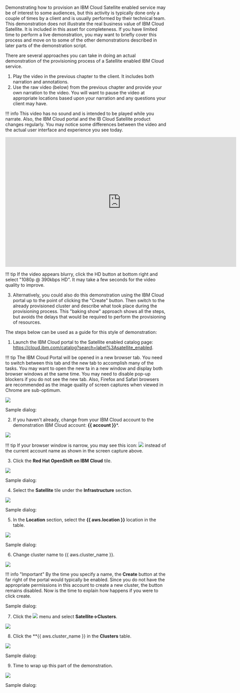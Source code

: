 Demonstrating how to provision an IBM Cloud Satellite enabled service may be of interest to some audiences, but this activity is typically done only a couple of times by a client and is usually performed by their technical team. This demonstration does not illustrate the real business value of IBM Cloud Satellite. It is included in this asset for completeness. If you have limited time to perform a live demonstration, you may want to briefly cover this process and move on to some of the other demonstrations described in later parts of the demonstration script.

There are several approaches you can take in doing an actual demonstration of the provisioning process of a Satellite enabled IBM Cloud service.

1. Play the video in the previous chapter to the client. It includes both narration and annotations.
2. Use the raw video (below) from the previous chapter and provide your own narration to the video. You will want to pause the video at appropriate locations based upon your narration and any questions your client may have.

!!! info
    This video has no sound and is intended to be played while you narrate. Also, the IBM Cloud portal and the IB Cloud Satellite product changes regularly. You may notice some differences between the video and the actual user interface and experience you see today.

<iframe src="https://video.ibm.com/embed/recorded/131143792?autoplay=false&html5ui=0" style="border: 0;" webkitallowfullscreen allowfullscreen frameborder="0" width="720" height="405" referrerpolicy="no-referrer-when-downgrade"></iframe>

!!! tip
    If the video appears blurry, click the HD button at bottom right and select "1080p @ 390kbps HD". It may take a few seconds for the video quality to improve.

3. Alternatively, you could also do this demonstration using the IBM Cloud portal up to the point of clicking the "Create" button. Then switch to the already provisioned cluster and describe what took place during the provisioning process. This "baking show" approach shows all the steps, but avoids the delays that would be required to perform the provisioning of resources.

The steps below can be used as a guide for this style of demonstration:

1. Launch the IBM Cloud portal to the Satellite enabled catalog page: <a href="https://cloud.ibm.com/catalog?search=label%3Asatellite_enabled" target="_blank">https://cloud.ibm.com/catalog?search=label%3Asatellite_enabled</a>.

!!! tip
    The IBM Cloud Portal will be opened in a new browser tab. You need to switch between this tab and the new tab to accomplish many of the tasks. You may want to open the new ta in a new window and display both browser windows at the same time. You may need to disable pop-up blockers if you do not see the new tab. Also, Firefox and Safari browsers are recommended as the image quality of screen captures when viewed in Chrome are sub-optimum.

![](_attachments/0122-Satellite-CloudCatalog.png)

Sample dialog:

2. If you haven't already, change from your IBM Cloud account to the demonstration IBM Cloud account: **{{ account }}***.

![](_attachments/ChangeAccounts-2-a-gif.gif)

!!! tip
    If your browser window is narrow, you may see this icon: ![](_attachments/SwitchAccountsIcon.png) instead of the current account name as shown in the screen capture above.

3. Click the **Red Hat OpenShift on IBM Cloud** tile.

![](_attachments/0122-SatEnabledCloudCatalog-2.png)

Sample dialog:

4. Select the **Satellite** tile under the **Infrastructure** section.

![](_attachments/0122-SatelliteInfrastructure.png)

Sample dialog:

5. In the **Location** section, select the **{{ aws.location }}** location in the table.

![](_attachments/0122-SatelliteLocation-notselected.png)

Sample dialog:

6. Change cluster name to {{ aws.cluster_name }}.

![](_attachments/0122-SatelliteClusterName.png)

!!! info "Important"
    By the time you specify a name, the **Create** button at the far right of the portal would typically be enabled.  Since you do not have the appropriate permissions in this account to create a new cluster, the button remains disabled.  Now is the time to explain how happens if you were to click create.

Sample dialog:

7. Click the ![](_attachments/0122-IBMCloudMenu.png) menu and select **Satellite->Clusters**.

![](_attachments/0122-SatelliteClusterMenu.png)

8. Click the **{{ aws.cluster_name }} in the **Clusters** table.

![](_attachments/0122-SatelliteClusters.png)

Sample dialog:

9. Time to wrap up this part of the demonstration.

![](_attachments/0122-SatelliteClusterDetails.png)

Sample dialog:
